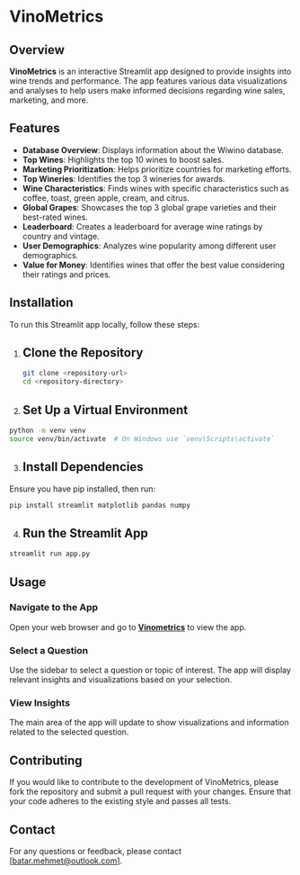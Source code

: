 # VinoMetrics

## Overview

**VinoMetrics** is an interactive Streamlit app designed to provide insights into wine trends and performance. The app features various data visualizations and analyses to help users make informed decisions regarding wine sales, marketing, and more.

## Features

- **Database Overview**: Displays information about the Wiwino database.
- **Top Wines**: Highlights the top 10 wines to boost sales.
- **Marketing Prioritization**: Helps prioritize countries for marketing efforts.
- **Top Wineries**: Identifies the top 3 wineries for awards.
- **Wine Characteristics**: Finds wines with specific characteristics such as coffee, toast, green apple, cream, and citrus.
- **Global Grapes**: Showcases the top 3 global grape varieties and their best-rated wines.
- **Leaderboard**: Creates a leaderboard for average wine ratings by country and vintage.
- **User Demographics**: Analyzes wine popularity among different user demographics.
- **Value for Money**: Identifies wines that offer the best value considering their ratings and prices.

## Installation

To run this Streamlit app locally, follow these steps:

1. ## Clone the Repository

   ```bash
   git clone <repository-url>
   cd <repository-directory>
   ```
2. ## Set Up a Virtual Environment

```bash
python -m venv venv
source venv/bin/activate  # On Windows use `venv\Scripts\activate`
```
3. ## Install Dependencies 

Ensure you have pip installed, then run:

```bash
pip install streamlit matplotlib pandas numpy
```
4. ## Run the Streamlit App
```bash
streamlit run app.py
```

## Usage

### Navigate to the App

Open your web browser and go to [**Vinometrics**](http://mainpy-ftbfy4zmtcvfkaycbjruu4.streamlit.app) to view the app.

### Select a Question

Use the sidebar to select a question or topic of interest. The app will display relevant insights and visualizations based on your selection.

### View Insights

The main area of the app will update to show visualizations and information related to the selected question.


## Contributing

If you would like to contribute to the development of VinoMetrics, please fork the repository and submit a pull request with your changes. Ensure that your code adheres to the existing style and passes all tests.

## Contact

For any questions or feedback, please contact [batar.mehmet@outlook.com].
